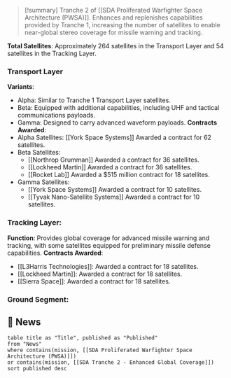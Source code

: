 >[!summary]
Tranche 2 of [[SDA Proliferated Warfighter Space Architecture (PWSA)]]. Enhances and replenishes capabilities provided by Tranche 1, increasing the number of satellites to enable near-global stereo coverage for missile warning and tracking.

**Total Satellites**: Approximately 264 satellites in the Transport Layer and 54 satellites in the Tracking Layer.

### Transport Layer

**Variants**:
- Alpha: Similar to Tranche 1 Transport Layer satellites.
- Beta: Equipped with additional capabilities, including UHF and tactical communications payloads.
- Gamma: Designed to carry advanced waveform payloads.
**Contracts Awarded**:
- Alpha Satellites: [[York Space Systems]] Awarded a contract for 62 satellites.
- Beta Satellites:
	- [[Northrop Grumman]] Awarded a contract for 36 satellites.
	- [[Lockheed Martin]] Awarded a contract for 36 satellites.
	- [[Rocket Lab]] Awarded a $515 million contract for 18 satellites.
- Gamma Satellites: 
	- [[York Space Systems]] Awarded a contract for 10 satellites.
	- [[Tyvak Nano-Satellite Systems]] Awarded a contract for 10 satellites.

### Tracking Layer:

**Function**: Provides global coverage for advanced missile warning and tracking, with some satellites equipped for preliminary missile defense capabilities.
**Contracts Awarded**:
- [[L3Harris Technologies]]: Awarded a contract for 18 satellites.
- [[Lockheed Martin]]: Awarded a contract for 18 satellites.
- [[Sierra Space]]: Awarded a contract for 18 satellites.

### Ground Segment:

## 📰 News

```dataview
table title as "Title", published as "Published"
from "News"
where contains(mission, [[SDA Proliferated Warfighter Space Architecture (PWSA)]])
or contains(mission, [[SDA Tranche 2 - Enhanced Global Coverage]])
sort published desc

```
